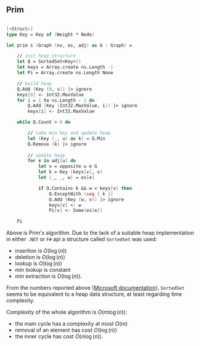 ## Prim


```fsharp

[<Struct>]
type Key = Key of (Weight * Node)

let prim s (Graph (ns, es, adj) as G : Graph) =

    // init heap structure
    let Q = SortedSet<Key>()
    let keys = Array.create ns.Length -1
    let Pi = Array.create ns.Length None

    // build heap
    Q.Add (Key (0, s)) |> ignore
    keys[0] <- Int32.MaxValue
    for i = 1 to ns.Length - 1 do
        Q.Add (Key (Int32.MaxValue, i)) |> ignore
        keys[i] <- Int32.MaxValue

    while Q.Count > 0 do

        // take min key and update heap
        let (Key (_, u) as k) = Q.Min
        Q.Remove (k) |> ignore
        
        // update heap
        for e in adj[u] do
            let v = opposite u e G
            let k = Key (keys[v], v)
            let (_, _, w) = es[e]

            if Q.Contains k && w < keys[v] then
                Q.ExceptWith (seq { k })
                Q.Add (Key (w, v)) |> ignore
                keys[v] <- w
                Pi[v] <- Some(es[e])

    Pi
```

Above is Prim's algorithm. Due to the lack of a suitable heap implementation in either `.NET` or `F#` api a structure called `SortedSet` was used:

 - insertion is $O(\log(n))$
 - deletion is $O(\log(n))$
 - lookup is $O(\log(n))$
 - min lookup is constant
 - min extraction is $O(\log(n))$.
 
From the numbers reported above ([Microsoft documentation](https://docs.microsoft.com/en-us/dotnet/api/system.collections.generic.sortedset-1?redirectedfrom=MSDN&view=net-6.0)), `SortedSet` seems to be equivalent to a heap data structure, at least regarding time complexity.

Complexity of the whole algorithm is $O (m \log(n))$:

 - the main cycle has a complexity at most $O(m)$
 - removal of an element has cost $O(\log(n))$
 - the inner cycle has cost $O(n\log(n))$.
